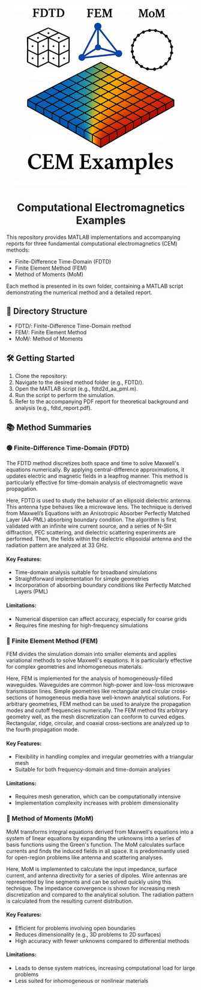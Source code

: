 <p align="center">
  <img src="CEM_Icon.png" width="480"/>
<p \>
<h1 align="center">Computational Electromagnetics Examples
</h1>
This repository provides MATLAB implementations and accompanying reports for three fundamental computational electromagnetics (CEM) methods:​

- Finite-Difference Time-Domain (FDTD)
- Finite Element Method (FEM)
- Method of Moments (MoM)

Each method is presented in its own folder, containing a MATLAB script demonstrating the numerical method and a detailed report.

## 📂 Directory Structure
- FDTD/: Finite-Difference Time-Domain method
- FEM/: Finite Element Method
- MoM/: Method of Moments

## 🛠️ Getting Started
1. Clone the repository:
2. Navigate to the desired method folder (e.g., FDTD/).
3. Open the MATLAB script (e.g., fdtd2d_aa_pml.m).​
4. Run the script to perform the simulation.​
5. Refer to the accompanying PDF report for theoretical background and analysis (e.g., fdtd_report.pdf).​

## 📚 Method Summaries
### 🟢 Finite-Difference Time-Domain (FDTD)

The FDTD method discretizes both space and time to solve Maxwell's equations numerically. By applying central-difference approximations, it updates electric and magnetic fields in a leapfrog manner. This method is particularly effective for time-domain analysis of electromagnetic wave propagation.

Here, FDTD is used to study the behavior of an ellipsoid dielectric antenna. This antenna type behaves like a microwave lens. The technique is derived from Maxwell’s Equations with an Anisotropic Absorber Perfectly Matched Layer (AA-PML) absorbing boundary condition. The algorithm is first validated with an infinite wire current source, and a series of N-Slit diffraction, PEC scattering, and dielectric scattering experiments are performed. Then, the fields within the dielectric ellipsoidal antenna and the radiation pattern are analyzed at 33 GHz.

#### Key Features:
- Time-domain analysis suitable for broadband simulations
- Straightforward implementation for simple geometries
- Incorporation of absorbing boundary conditions like Perfectly Matched Layers (PML)

#### Limitations:
- Numerical dispersion can affect accuracy, especially for coarse grids
- Requires fine meshing for high-frequency simulations


### 🔴 Finite Element Method (FEM)
FEM divides the simulation domain into smaller elements and applies variational methods to solve Maxwell's equations. It is particularly effective for complex geometries and inhomogeneous materials.​

Here, FEM is implemented for the analysis of homogeneously-filled waveguides. Waveguides are common high-power and low-loss microwave transmission lines. Simple geometries like rectangular and circular cross-sections of homogeneous media have well-known analytical solutions. For arbitrary geometries, FEM method can be used to analyze the propagation modes and cutoff frequencies numerically. The FEM method fits arbitrary geometry well, as the mesh discretization can conform to curved edges. Rectangular, ridge, circular, and coaxial cross-sections are analyzed up to the fourth propagation mode.

#### Key Features:
- Flexibility in handling complex and irregular geometries with a triangular mesh
- Suitable for both frequency-domain and time-domain analyses

#### Limitations:
- Requires mesh generation, which can be computationally intensive
- Implementation complexity increases with problem dimensionality​


### 🔵 Method of Moments (MoM)
MoM transforms integral equations derived from Maxwell's equations into a system of linear equations by expanding the unknowns into a series of basis functions using the Green's function. The MoM calculates surface currents and finds the induced fields in all space. It is predominantly used for open-region problems like antenna and scattering analyses.​

Here, MoM is implemented to calculate the input impedance, surface current, and antenna directivity for a series of dipoles. Wire antennas are represented by line segments and can be solved quickly using this technique. The impedance convergence is shown for increasing mesh discretization and compared to the analytical solution. The radiation pattern is calculated from the resulting current distribution.

#### Key Features:
- Efficient for problems involving open boundaries
- Reduces dimensionality (e.g., 3D problems to 2D surfaces)
- High accuracy with fewer unknowns compared to differential methods​

#### Limitations:
- Leads to dense system matrices, increasing computational load for large problems
- Less suited for inhomogeneous or nonlinear materials​
